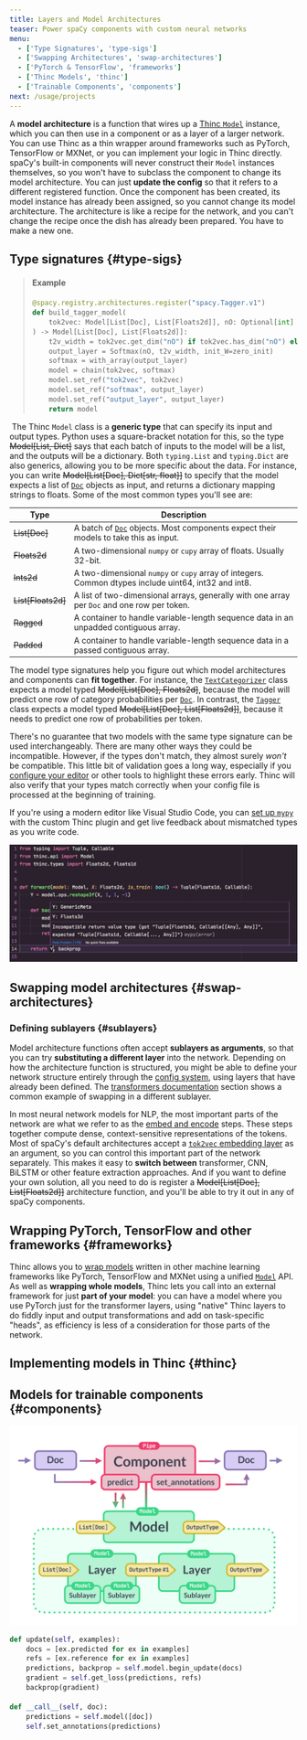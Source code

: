 ```yaml
---
title: Layers and Model Architectures
teaser: Power spaCy components with custom neural networks
menu:
  - ['Type Signatures', 'type-sigs']
  - ['Swapping Architectures', 'swap-architectures']
  - ['PyTorch & TensorFlow', 'frameworks']
  - ['Thinc Models', 'thinc']
  - ['Trainable Components', 'components']
next: /usage/projects
---
```


​A **model architecture** is a function that wires up a
[Thinc `Model`](https://thinc.ai/docs/api-model) instance, which you can then
use in a component or as a layer of a larger network. You can use Thinc as a
thin wrapper around frameworks such as PyTorch, TensorFlow or MXNet, or you can
implement your logic in Thinc directly. ​ spaCy's built-in components will never
construct their `Model` instances themselves, so you won't have to subclass the
component to change its model architecture. You can just **update the config**
so that it refers to a different registered function. Once the component has
been created, its model instance has already been assigned, so you cannot change
its model architecture. The architecture is like a recipe for the network, and
you can't change the recipe once the dish has already been prepared. You have to
make a new one.

## Type signatures {#type-sigs}

<!-- TODO: update example, maybe simplify definition? -->

> #### Example
>
> ```python
> @spacy.registry.architectures.register("spacy.Tagger.v1")
> def build_tagger_model(
>     tok2vec: Model[List[Doc], List[Floats2d]], nO: Optional[int] = None
> ) -> Model[List[Doc], List[Floats2d]]:
>     t2v_width = tok2vec.get_dim("nO") if tok2vec.has_dim("nO") else None
>     output_layer = Softmax(nO, t2v_width, init_W=zero_init)
>     softmax = with_array(output_layer)
>     model = chain(tok2vec, softmax)
>     model.set_ref("tok2vec", tok2vec)
>     model.set_ref("softmax", output_layer)
>     model.set_ref("output_layer", output_layer)
>     return model
> ```

​ The Thinc `Model` class is a **generic type** that can specify its input and
output types. Python uses a square-bracket notation for this, so the type
~~Model[List, Dict]~~ says that each batch of inputs to the model will be a
list, and the outputs will be a dictionary. Both `typing.List` and `typing.Dict`
are also generics, allowing you to be more specific about the data. For
instance, you can write ~~Model[List[Doc], Dict[str, float]]~~ to specify that
the model expects a list of [`Doc`](/api/doc) objects as input, and returns a
dictionary mapping strings to floats. Some of the most common types you'll see
are: ​

| Type               | Description                                                                                          |
| ------------------ | ---------------------------------------------------------------------------------------------------- |
| ~~List[Doc]~~      | A batch of [`Doc`](/api/doc) objects. Most components expect their models to take this as input.     |
| ~~Floats2d~~       | A two-dimensional `numpy` or `cupy` array of floats. Usually 32-bit.                                 |
| ~~Ints2d~~         | A two-dimensional `numpy` or `cupy` array of integers. Common dtypes include uint64, int32 and int8. |
| ~~List[Floats2d]~~ | A list of two-dimensional arrays, generally with one array per `Doc` and one row per token.          |
| ~~Ragged~~         | A container to handle variable-length sequence data in an unpadded contiguous array.                 |
| ~~Padded~~         | A container to handle variable-length sequence data in a passed contiguous array.                    |

The model type signatures help you figure out which model architectures and
components can **fit together**. For instance, the
[`TextCategorizer`](/api/textcategorizer) class expects a model typed
~~Model[List[Doc], Floats2d]~~, because the model will predict one row of
category probabilities per [`Doc`](/api/doc). In contrast, the
[`Tagger`](/api/tagger) class expects a model typed ~~Model[List[Doc],
List[Floats2d]]~~, because it needs to predict one row of probabilities per
token.

There's no guarantee that two models with the same type signature can be used
interchangeably. There are many other ways they could be incompatible. However,
if the types don't match, they almost surely _won't_ be compatible. This little
bit of validation goes a long way, especially if you
[configure your editor](https://thinc.ai/docs/usage-type-checking) or other
tools to highlight these errors early. Thinc will also verify that your types
match correctly when your config file is processed at the beginning of training.

<Infobox title="Tip: Static type checking in your editor" emoji="💡">

If you're using a modern editor like Visual Studio Code, you can
[set up `mypy`](https://thinc.ai/docs/usage-type-checking#install) with the
custom Thinc plugin and get live feedback about mismatched types as you write
code.

[![](../images/thinc_mypy.jpg)](https://thinc.ai/docs/usage-type-checking#linting)

</Infobox>

## Swapping model architectures {#swap-architectures}

<!-- TODO: textcat example, using different architecture in the config -->

### Defining sublayers {#sublayers}

​Model architecture functions often accept **sublayers as arguments**, so that
you can try **substituting a different layer** into the network. Depending on
how the architecture function is structured, you might be able to define your
network structure entirely through the [config system](/usage/training#config),
using layers that have already been defined. ​The
[transformers documentation](/usage/embeddings-transformers#transformers)
section shows a common example of swapping in a different sublayer.

In most neural network models for NLP, the most important parts of the network
are what we refer to as the
[embed and encode](https://explosion.ai/blog/embed-encode-attend-predict) steps.
These steps together compute dense, context-sensitive representations of the
tokens. Most of spaCy's default architectures accept a
[`tok2vec` embedding layer](/api/architectures#tok2vec-arch) as an argument, so
you can control this important part of the network separately. This makes it
easy to **switch between** transformer, CNN, BiLSTM or other feature extraction
approaches. And if you want to define your own solution, all you need to do is
register a ~~Model[List[Doc], List[Floats2d]]~~ architecture function, and
you'll be able to try it out in any of spaCy components. ​

<!-- TODO: example of swapping sublayers -->

## Wrapping PyTorch, TensorFlow and other frameworks {#frameworks}

Thinc allows you to [wrap models](https://thinc.ai/docs/usage-frameworks)
written in other machine learning frameworks like PyTorch, TensorFlow and MXNet
using a unified [`Model`](https://thinc.ai/docs/api-model) API. As well as
**wrapping whole models**, Thinc lets you call into an external framework for
just **part of your model**: you can have a model where you use PyTorch just for
the transformer layers, using "native" Thinc layers to do fiddly input and
output transformations and add on task-specific "heads", as efficiency is less
of a consideration for those parts of the network.

<!-- TODO: custom tagger implemented in PyTorch, wrapped as Thinc model, link off to project (with notebook?) -->

## Implementing models in Thinc {#thinc}

<!-- TODO: use same example as above, custom tagger, but implemented in Thinc, link off to Thinc docs where appropriate -->

## Models for trainable components {#components}

<!-- TODO:

- Interaction with `predict`, `get_loss` and `set_annotations`
- Initialization life-cycle with `begin_training`.

Example: relation extraction component (implemented as project template)

-->

![Diagram of a pipeline component with its model](../images/layers-architectures.svg)

```python
def update(self, examples):
    docs = [ex.predicted for ex in examples]
    refs = [ex.reference for ex in examples]
    predictions, backprop = self.model.begin_update(docs)
    gradient = self.get_loss(predictions, refs)
    backprop(gradient)

def __call__(self, doc):
    predictions = self.model([doc])
    self.set_annotations(predictions)
```
